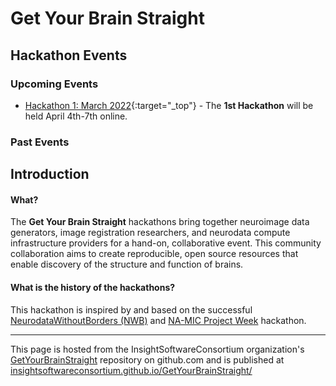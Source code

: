 # Get Your Brain Straight

## Hackathon Events

### Upcoming Events

- [Hackathon 1: March 2022](HCK01_2022_Virtual/README.md){:target="_top"} - The **1st Hackathon** will be held April 4th-7th online.

### Past Events

## Introduction

#### What?

The **Get Your Brain Straight** hackathons bring together neuroimage data
generators, image registration researchers, and neurodata compute
infrastructure providers for a hand-on, collaborative event. This community
collaboration aims to create reproducible, open source resources that enable
discovery of the structure and function of brains.

#### What is the history of the hackathons?

This hackathon is inspired by and based on the successful [NeurodataWithoutBorders (NWB)](https://neurodatawithoutborders.github.io/nwb_hackathons/) and [NA-MIC Project Week](https://projectweek.na-mic.org/) hackathon.

---

This page is hosted from the InsightSoftwareConsortium organization's [GetYourBrainStraight](https://github.com/InsightSoftwareConsortium/GetYourBrainStraight) repository on github.com and is published at [insightsoftwareconsortium.github.io/GetYourBrainStraight/](https://insightsoftwareconsortium.github.io/GetYourBrainStraight/)
